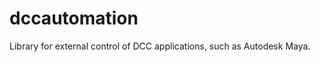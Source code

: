 dccautomation
=============

Library for external control of DCC applications, such as Autodesk Maya.
